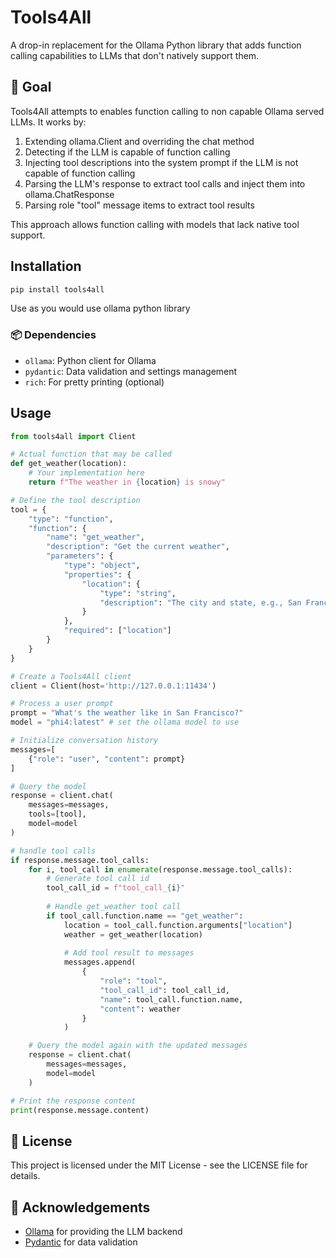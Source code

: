 # Tools4All

A drop-in replacement for the Ollama Python library that adds function calling capabilities to LLMs that don't natively support them.

## 🎯 Goal

Tools4All attempts to enables function calling to non capable Ollama served LLMs. It works by:

1. Extending ollama.Client and overriding the chat method
2. Detecting if the LLM is capable of function calling
3. Injecting tool descriptions into the system prompt if the LLM is not capable of function calling
4. Parsing the LLM's response to extract tool calls and inject them into ollama.ChatResponse
5. Parsing role "tool" message items to extract tool results

This approach allows function calling with models that lack native tool support.

## Installation

```bash
pip install tools4all
```

Use as you would use ollama python library

### 📦 Dependencies

- `ollama`: Python client for Ollama
- `pydantic`: Data validation and settings management
- `rich`: For pretty printing (optional)

## Usage

```python
from tools4all import Client

# Actual function that may be called
def get_weather(location):
    # Your implementation here
    return f"The weather in {location} is snowy"

# Define the tool description
tool = {
    "type": "function",
    "function": {
        "name": "get_weather",
        "description": "Get the current weather",
        "parameters": {
            "type": "object",
            "properties": {
                "location": {
                    "type": "string",
                    "description": "The city and state, e.g., San Francisco, CA"
                }
            },
            "required": ["location"]
        }
    }
}

# Create a Tools4All client
client = Client(host='http://127.0.0.1:11434')

# Process a user prompt
prompt = "What's the weather like in San Francisco?"
model = "phi4:latest" # set the ollama model to use

# Initialize conversation history
messages=[
    {"role": "user", "content": prompt}
]

# Query the model
response = client.chat(
    messages=messages,
    tools=[tool],
    model=model
)

# handle tool calls
if response.message.tool_calls:
    for i, tool_call in enumerate(response.message.tool_calls):
        # Generate tool call id
        tool_call_id = f"tool_call_{i}"
        
        # Handle get_weather tool call
        if tool_call.function.name == "get_weather":
            location = tool_call.function.arguments["location"]
            weather = get_weather(location)
            
            # Add tool result to messages
            messages.append(
                {
                    "role": "tool",
                    "tool_call_id": tool_call_id,
                    "name": tool_call.function.name,
                    "content": weather
                }
            )

    # Query the model again with the updated messages
    response = client.chat(
        messages=messages,
        model=model
    )

# Print the response content
print(response.message.content)
```

## 📄 License

This project is licensed under the MIT License - see the LICENSE file for details.

## 🙏 Acknowledgements

- [Ollama](https://github.com/ollama/ollama) for providing the LLM backend
- [Pydantic](https://github.com/pydantic/pydantic) for data validation
